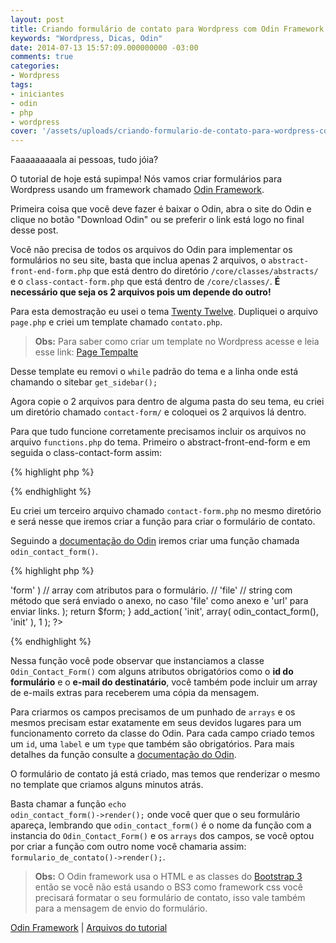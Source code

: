 ```yaml
---
layout: post
title: Criando formulário de contato para Wordpress com Odin Framework
keywords: "Wordpress, Dicas, Odin"
date: 2014-07-13 15:57:09.000000000 -03:00
comments: true
categories:
- Wordpress
tags:
- iniciantes
- odin
- php
- wordpress
cover: '/assets/uploads/criando-formulario-de-contato-para-wordpress-com-odin-framework.png'
---
```


Faaaaaaaaala ai pessoas, tudo jóia?

O tutorial de hoje está supimpa! Nós vamos criar formulários para Wordpress usando um framework chamado <a title="Odin Framework" href="http://wpod.in/" target="_blank">Odin Framework</a>.

Primeira coisa que você deve fazer é baixar o Odin, abra o site do Odin e clique no botão "Download Odin" ou se preferir o link está logo no final desse post.

Você não precisa de todos os arquivos do Odin para implementar os formulários no seu site, basta que inclua apenas 2 arquivos, o <code>abstract-front-end-form.php</code> que está dentro do diretório <code>/core/classes/abstracts/</code> e o <code>class-contact-form.php</code> que está dentro de <code>/core/classes/</code>. <strong>É necessário que seja os 2 arquivos pois um depende do outro!</strong>

Para esta demostração eu usei o tema <a title="Twenty Twelve Wordpress Theme" href="http://wordpress.org/themes/twentytwelve" target="_blank">Twenty Twelve</a>. Dupliquei o arquivo <code>page.php</code> e criei um template chamado <code>contato.php</code>.

> **Obs:** Para saber como criar um template no Wordpress acesse e leia esse link: <a title="Wordpress Page Templates" href="http://codex.wordpress.org/Page_Templates" target="_blank">Page Tempalte</a>

Desse template eu removi o <code>while</code> padrão do tema e a linha onde está chamando o sitebar <code>get_sidebar();</code>

Agora copie o 2 arquivos para dentro de alguma pasta do seu tema, eu criei um diretório chamado <code>contact-form/</code> e coloquei os 2 arquivos lá dentro.

Para que tudo funcione corretamente precisamos incluir os arquivos no arquivo <code>functions.php</code> do tema. Primeiro o abstract-front-end-form e em seguida o class-contact-form assim:

{% highlight php %}
<?php
// arquivo function.php

include 'contact-form/abstract-front-end-form.php';
include 'contact-form/class-contact-form.php';
?>
{% endhighlight %}

Eu criei um terceiro arquivo chamado <code>contact-form.php</code> no mesmo diretório e será nesse que iremos criar a função para criar o formulário de contato.

Seguindo a <a title="Documentação do Odin Contact Form" href="https://github.com/wpbrasil/odin/wiki/Classe-Odin_Contact_Form" target="_blank">documentação do Odin</a> iremos criar uma função chamada <code>odin_contact_form()</code>.

{% highlight php %}
<?php
function odin_contact_form() {
  $form = new Odin_Contact_Form(
    'form_id', // ID do formulário
    'eu@email.com', // E-mail do destinatário.
    array( 'vc@email.com', 'tu@email.com' ), // array com e-mails que receberão cópia.
    array( 'alguem@email.com' ) // array com e-mails que receberão cópia oculta.
    // array( 'class' => 'form' ) // array com atributos para o formulário.
    // 'file' // string com método que será enviado o anexo, no caso 'file' como anexo e 'url' para enviar links.
  );
  return $form;
}

add_action( 'init', array( odin_contact_form(), 'init' ), 1 );
?>
{% endhighlight %}

Nessa função você pode observar que instanciamos a classe <code>Odin_Contact_Form()</code> com alguns atributos obrigatórios como o <strong>id do formulário</strong> e o <strong>e-mail do destinatário</strong>, você também pode incluir um array de e-mails extras para receberem uma cópia da mensagem.

Para criarmos os campos precisamos de um punhado de <code>arrays</code> e os mesmos precisam estar exatamente em seus devidos lugares para um funcionamento correto da classe do Odin. Para cada campo criado temos um <code>id</code>, uma <code>label</code> e um <code>type</code> que também são obrigatórios. Para mais detalhes da função consulte a <a title="Documentação do Odin Contact Form" href="https://github.com/wpbrasil/odin/wiki/Classe-Odin_Contact_Form" target="_blank">documentação do Odin</a>.

O formulário de contato já está criado, mas temos que renderizar o mesmo no template que criamos alguns minutos atrás.

Basta chamar a função <code>echo odin_contact_form()-&gt;render();</code> onde você quer que o seu formulário apareça, lembrando que <code>odin_contact_form()</code> é o nome da função com a instancia do <code>Odin_Contact_Form()</code> e os <code>arrays</code> dos campos, se você optou por criar a função com outro nome você chamaria assim: <code>formulario_de_contato()-&gt;render();</code>.

> **Obs:** O Odin framework usa o HTML e as classes do <a title="Bootstrap 3" href="http://getbootstrap.com/" target="_blank">Bootstrap 3</a> então se você não está usando o BS3 como framework css você precisará formatar o seu formulário de contato, isso vale também para a mensagem de envio do formulário.

<a href="https://github.com/wpbrasil/odin/archive/master.zip">Odin Framework</a> | <a href="https://app.box.com/s/hbb41skydme4ovz4my27">Arquivos do tutorial</a>

